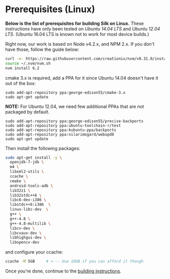 # Prerequisites (Linux)

**Below is the list of prerequisites for building Silk on Linux.**
These instructions have only been tested on *Ubuntu 14.04 LTS* and *Ubuntu 12.04 LTS*. (Ubuntu 16.04 LTS is known not to work for most device builds.)

Right now, our work is based on Node v4.2.x, and NPM 2.x. If you don't have those, follow the guide below:

```bash
curl -o- https://raw.githubusercontent.com/creationix/nvm/v0.31.0/install.sh | bash
source ~/.nvm/nvm.sh
nvm install 6.2
```

cmake 3.x is required, add a PPA for it since Ubuntu 14.04 doesn't have it out of the box:
```
sudo add-apt-repository ppa:george-edison55/cmake-3.x
sudo apt-get update
```

**NOTE:** For Ubuntu 12.04, we need few additional PPAs that are not packaged by default.
```
sudo add-apt-repository ppa:george-edison55/precise-backports
sudo add-apt-repository ppa:ubuntu-toolchain-r/test
sudo add-apt-repository ppa:kubuntu-ppa/backports
sudo add-apt-repository ppa:nilarimogard/webupd8
sudo apt-get update
```

Then install the following packages:
```bash
sudo apt-get install -y \
  openjdk-7-jdk \
  m4 \
  libxml2-utils \
  ccache \
  cmake \
  android-tools-adb \
  lib32z1 \
  lib32stdc++6 \
  libc6-dev-i386 \
  libstdc++6:i386  \
  linux-libc-dev  \
  g++ \
  g++-4.8 \
  g++-4.8-multilib \
  libcv-dev \
  libcvaux-dev \
  libhighgui-dev \
  libopencv-dev
```

and configure your ccache:
```bash
ccache -M 5GB     # <--- Use 10GB if you can afford it though
```

Once you're done, continue to the [building instructions](build-instructions-linux-osx.md).
